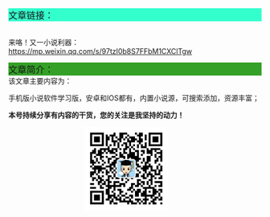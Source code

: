 <div style="background-color:#33ffcc;font-size:18px">文章链接：</div>

<br/>来咯！又一小说利器：<a href="https://mp.weixin.qq.com/s/97tzI0b8S7FFbM1CXClTgw" target="_blank" >https://mp.weixin.qq.com/s/97tzI0b8S7FFbM1CXClTgw</a>



<div style="background-color:RGB(52,160,40);font-size:18px">文章简介：</div>
该文章主要内容为：

手机版小说软件学习版，安卓和IOS都有，内置小说源，可搜索添加，资源丰富；

**本号持续分享有内容的干货，您的关注是我坚持的动力！**

<img src="./_assets/clip_image002.jpg" style="width:33%;margin-left:30%" />
